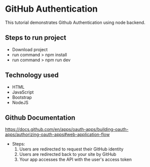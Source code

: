 # GitHub Authentication

This tutorial demonstrates Github Authentication using node backend.

## Steps to run project

- Download project
- run command > npm install
- run command > npm run dev

## Technology used

- HTML
- JavaScript
- Bootstrap
- NodeJS

## Github Documentation

https://docs.github.com/en/apps/oauth-apps/building-oauth-apps/authorizing-oauth-apps#web-application-flow

- Steps:
  1. Users are redirected to request their GitHub identity
  2. Users are redirected back to your site by GitHub
  3. Your app accesses the API with the user's access token
